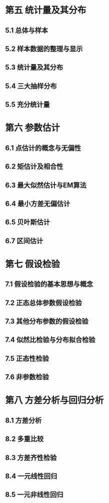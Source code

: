 # 第五 统计量及其分布
## 5.1 总体与样本
## 5.2 样本数据的整理与显示
## 5.3 统计量及其分布
## 5.4 三大抽样分布
## 5.5 充分统计量

# 第六 参数估计
## 6.1 点估计的概念与无偏性
## 6.2 矩估计及相合性
## 6.3 最大似然估计与EM算法
## 6.4 最小方差无偏估计
## 6.5 贝叶斯估计
## 6.7 区间估计

# 第七 假设检验
## 7.1 假设检验的基本思想与概念
## 7.2 正态总体参数假设检验
## 7.3 其他分布参数的假设检验
## 7.4 似然比检验与分布拟合检验
## 7.5 正态性检验
## 7.6 非参数检验

# 第八 方差分析与回归分析
## 8.1 方差分析
## 8.2 多重比较
## 8.3 方差齐性检验
## 8.4 一元线性回归
## 8.5 一元非线性回归